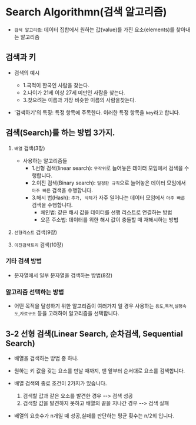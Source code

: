 # Search Algorithmn(검색 알고리즘)

- `검색 알고리즘`: 데이터 집합에서 원하는 값(value)를 가진 요소(elements)를 찾아내는 알고리즘

## 검색과 키
- 검색의 예시
    - 1.국적이 한국인 사람을 찾는다.
    - 2.나이가 21세 이상 27세 미만인 사람을 찾는다.
    - 3.찾으려는 이름과 가장 비슷한 이름의 사람을찾는다.
    
- '검색하기'의 특징: 특정 항목에 주목한다. 이러한 특정 항목을 `key`라고 합니다.

## 검색(Search)를 하는 방법 3가지.


1. `배열` 검색(3장)
   - 사용하는 알고리즘들
        - 1.선형 검색(linear search): `무작위`로 늘어놓은 데이터 모임에서 검색을 수행합니다.
        - 2.이진 검색(Binary search): `일정한 규칙`으로 늘어놓은 데이터 모임에서 `아주 빠른` 검색을 수행합니다.
        - 3.해시 법(Hash): `추가, 삭제`가 자주 일어나는 데이터 모임에서 `아주 빠른` 검색을 수행합니다.
            - 체인법: 같은 해시 값을 데이터를 선행 리스트로 연결하는 방법
            - 오픈 주소법: 데이터를 위한 해시 값이 충돌할 때 재해시하는 방법

2. `선형리스트` 검색(9장)
   

3. `이진검색트리` 검색(10장)

### 기타 검색 방법
- 문자열에서 일부 문자열을 검색하는 방법(8장)

### 알고리즘 선택하는 방법
- 어떤 목적을 달성하기 위한 알고리즘이 여러가지 일 경우 사용하는 `용도`,`목적`,`실행속도`,`자료구조` 등을 고려하여 알고리즘을 선택합니다.


## 3-2 선형 검색(Linear Search, 순차검색, Sequential Search)

- 배열을 검색하는 방법 중 하나.
- 원하는 키 값을 갖는 요소를 만날 때까지, 맨 앞부터 순서대로 요소를 검색합니다.
- 배열 검색의 종료 조건이 2가지가 있습니다.
    1. 검색할 값과 같은 요소를 발견한 경우 --> 검색 성공
    2. 검색할 값을 발견하지 못하고 배열의 끝을 지나간 경우 --> 검색 실패
    
- 배열의 요솟수가 n개일 때 성공,실패를 판단하는 평균 횟수는 n/2회 입니다.